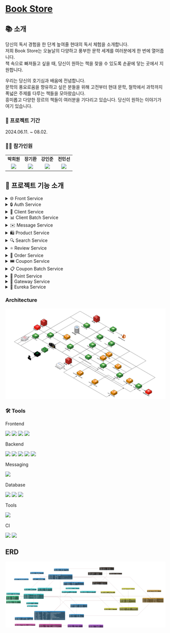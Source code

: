 # [Book Store](https://book-store.shop/)

## 📚 소개

 당신의 독서 경험을 한 단계 높여줄 현대의 독서 체험을 소개합니다.  
저희 Book Store는 오늘날의 다양하고 풍부한 문학 세계를 여러분에게 한 번에 열어줍니다.  
책 속으로 빠져들고 싶을 때, 당신이 원하는 책을 찾을 수 있도록 손끝에 닿는 곳에서 지원합니다.

우리는 당신의 호기심과 배움에 전념합니다.  
문학의 풍요로움을 향유하고 싶은 분들을 위해 고전부터 현대 문학, 철학에서 과학까지 폭넓은 주제를 다루는 책들을 모아왔습니다.  
흥미롭고 다양한 장르의 책들이 여러분을 기다리고 있습니다. 당신이 원하는 이야기가 여기 있습니다.


### 📆 프로젝트 기간

2024.06.11. ~ 08.02.

### 🙋‍♂️ 참가인원
<table>
   <tr>
    <td align="center"><b>박희원</b></td>
    <td align="center"><b>장기환</b></td>
    <td align="center"><b>강인준</b></td>
    <td align="center"><b>전민선</b></td>
  </tr>
  <tr>
    <td align="center"><a href="https://github.com/bakhuiwon326"><img src="https://avatars.githubusercontent.com/u/79272597?v=4" width="100px" /></a></td>
    <td align="center"><a href="https://github.com/gihwanJang"><img src="https://avatars.githubusercontent.com/u/90659997?v=4" width="100px" /></a></td>
    <td align="center"><a href="https://github.com/InJunKangW"><img src="https://avatars.githubusercontent.com/u/149602262?v=4" width="100px" /></a></td>
    <td align="center"><a href="https://github.com/ParkSeolDev"><img src="https://avatars.githubusercontent.com/u/163369459?v=4" width="100px" /></a></td>
  </tr>
</table>

## 🚀 프로젝트 기능 소개

<details> <summary>🌐 Front Service</summary>
    - 전반적인 웹기능을 수행합니다.
</details>
<details> <summary>🔒 Auth Service</summary>
    - 전반적인 웹기능을 수행합니다.
</details>
<details> <summary>👥 Client Service</summary>
    - 전반적인 웹기능을 수행합니다.
</details>
<details> <summary>📊 Client Batch Service</summary>
    - 전반적인 웹기능을 수행합니다.
</details>
<details> <summary>✉️ Message Service</summary>
    - 전반적인 웹기능을 수행합니다.
</details>
<details> <summary>🛍️ Product Service</summary>
    - 전반적인 웹기능을 수행합니다.
</details>
<details> <summary>🔍 Search Service</summary>
    - 전반적인 웹기능을 수행합니다.
</details>
<details> <summary>⭐ Review Service</summary>
    - 전반적인 웹기능을 수행합니다.
</details>
<details> <summary>🛒 Order Service</summary>
    - 전반적인 웹기능을 수행합니다.
</details>
<details> <summary>🎟️ Coupon Service</summary>
    - 전반적인 웹기능을 수행합니다.
</details>
<details> <summary>📋 Coupon Batch Service</summary>
    - 전반적인 웹기능을 수행합니다.
</details>
<details> <summary>💎 Point Service</summary>
    - 전반적인 웹기능을 수행합니다.
</details>
<details> <summary>🚪 Gateway Service</summary>
    - 전반적인 웹기능을 수행합니다.
</details>
<details> <summary>🔗 Eureka Service</summary>
    - 전반적인 웹기능을 수행합니다.
</details>

  
### Architecture
![architecture img](./img/Architecture.png)

### 🛠 Tools
Frontend
<p>
    <img src="https://img.shields.io/badge/Thymeleaf-%23005C0F.svg?style=for-the-badge&logo=Thymeleaf&logoColor=white">
    <img src="https://img.shields.io/badge/html5-%23E34F26.svg?style=for-the-badge&logo=html5&logoColor=white">
    <img src="https://img.shields.io/badge/javascript-%23F7DF1E.svg?style=for-the-badge&logo=javascript&logoColor=%23323330">
    <img src="https://img.shields.io/badge/bootstrap5-%238511FA.svg?style=for-the-badge&logo=bootstrap&logoColor=white">
</p>
Backend
<p>
    <img src="https://img.shields.io/badge/java-%23437291.svg?style=for-the-badge&logo=openjdk&logoColor=white">
    <img src="https://img.shields.io/badge/spring%20boot-6DB33F?style=for-the-badge&logo=spring%20boot&logoColor=white">
    <img src="https://img.shields.io/badge/Rabbitmq-FF6600?style=for-the-badge&logo=rabbitmq&logoColor=white">
    <img src="https://img.shields.io/badge/nginx-009639?style=for-the-badge&logo=nginx&logoColor=white">
    <img src="https://img.shields.io/badge/swagger-85EA2D?style=for-the-badge&logo=swagger&logoColor=white">
</p>
Messaging
<p>
    <img src="https://img.shields.io/badge/Rabbitmq-FF6600?style=for-the-badge&logo=rabbitmq&logoColor=white">
</p>
Database
<p>
    <img src="https://img.shields.io/badge/redis-DC382D?style=for-the-badge&logo=redis&logoColor=white">
    <img src="https://img.shields.io/badge/mysql-4479A1?style=for-the-badge&logo=mysql&logoColor=white">
    <img src="https://img.shields.io/badge/elasticsearch-005571?style=for-the-badge&logo=elasticsearch&logoColor=white">
</p>
Tools
<p>
    <img src="https://img.shields.io/badge/IntelliJIDEA-000000?style=for-the-badge&logo=IntelliJIDEA&logoColor=white">
</p>
CI
<p>
    <img src="https://img.shields.io/badge/github%20actions-2088FF?style=for-the-badge&logo=github%20actions&logoColor=white">
    <img src="https://img.shields.io/badge/SonarQube-black?style=for-the-badge&logo=sonarqube&logoColor=4E9BCD">
</p>

## ERD
![erd](./img/ERD.png)